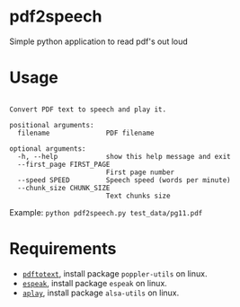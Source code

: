 # pdf2speech
Simple python application to read pdf's out loud

# Usage
```usage: pdf2speech.py [-h] [--first_page FIRST_PAGE] [--speed SPEED] [--chunk_size CHUNK_SIZE] filename

Convert PDF text to speech and play it.

positional arguments:
  filename              PDF filename

optional arguments:
  -h, --help            show this help message and exit
  --first_page FIRST_PAGE
                        First page number
  --speed SPEED         Speech speed (words per minute)
  --chunk_size CHUNK_SIZE
                        Text chunks size
```
Example: `python pdf2speech.py test_data/pg11.pdf`

# Requirements

- [`pdftotext`](https://en.wikipedia.org/wiki/Pdftotext), install package `poppler-utils` on linux.
- [`espeak`](https://espeak.sourceforge.net/), install package `espeak` on linux.
- [`aplay`](https://github.com/alsa-project/alsa-utils), install package `alsa-utils` on linux.